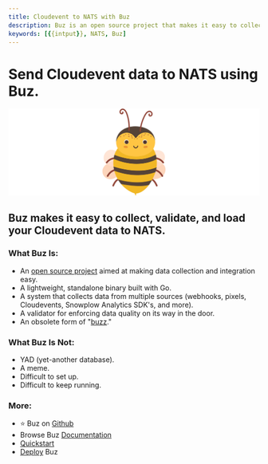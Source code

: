 ```yaml
---
title: Cloudevent to NATS with Buz
description: Buz is an open source project that makes it easy to collect, validate, and load Cloudevent data to NATS.
keywords: [{{intput}}, NATS, Buz]
---
```


# Send Cloudevent data to NATS using Buz.

![buzz](../../../static/img/buzz.png)


## Buz makes it easy to collect, validate, and load your Cloudevent data to NATS.


### What Buz Is:

- An [open source project](https://github.com/silverton-io/buz) aimed at making data collection and integration easy.
- A lightweight, standalone binary built with Go.
- A system that collects data from multiple sources (webhooks, pixels, Cloudevents, Snowplow Analytics SDK's, and more).
- A validator for enforcing data quality on its way in the door.
- An obsolete form of "[buzz](https://www.merriam-webster.com/dictionary/buzz)."


### What Buz Is Not:

- YAD (yet-another database).
- A meme.
- Difficult to set up.
- Difficult to keep running.


### More:
- ⭐ Buz on [Github](https://github.com/silverton-io/buz)
- Browse Buz [Documentation](/)
- [Quickstart](/examples/quickstart)
- [Deploy](category/deploying-buz) Buz
